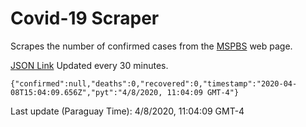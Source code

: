 # Covid-19 Scraper

Scrapes the number of confirmed cases from the [MSPBS](https://www.mspbs.gov.py/covid-19.php) web page.

[JSON Link](https://jmayalag.github.io/covid19-scrape/cases.json)
Updated every 30 minutes.
```
{"confirmed":null,"deaths":0,"recovered":0,"timestamp":"2020-04-08T15:04:09.656Z","pyt":"4/8/2020, 11:04:09 GMT-4"}
```
Last update (Paraguay Time): 4/8/2020, 11:04:09 GMT-4
